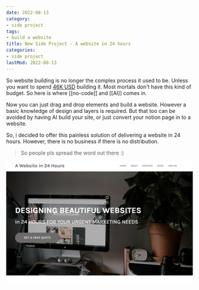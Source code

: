 ```yaml
---
date: 2022-08-13
category:
- side project
tags:
- build a website
title: New Side Project - A website in 24 hours
categories:
- side project
lastMod: 2022-08-13
---
```

So website building is no longer the complex process it used to be. Unless you want to spend [46K USD](https://mtlynch.io/tinypilot-redesign/) building it. Most mortals don't have this kind of budget. So here is where [[no-code]] and [[AI]] comes in.

Now you can just drag and drop elements and build a website. However a basic knowledge of design and layers is required. But that too can be avoided by having AI build your site, or just convert your notion page in to a website.

So, i decided to offer this painless solution of delivering a website in 24 hours. However, there is no business if there is no distribution.

> So people pls spread the word out there :)

![Screenshot 2022-08-13 at 1.41.45 PM.png](/assets/screenshot_2022-08-13_at_1.41.45_pm_1660378371108_0.png)
